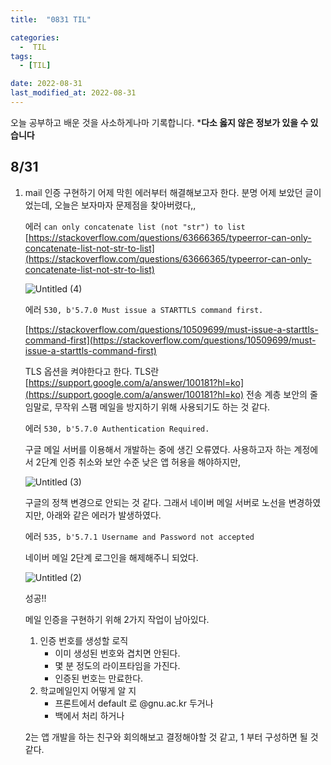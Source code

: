 ```yaml
---
title:  "0831 TIL" 

categories:
  -  TIL
tags:
  - [TIL]

date: 2022-08-31
last_modified_at: 2022-08-31
---
```


오늘 공부하고 배운 것을 사소하게나마 기록합니다. 
***다소 옳지 않은 정보가 있을 수 있습니다**

## 8/31

1. mail 인증 구현하기
어제 막힌 에러부터 해결해보고자 한다. 분명 어제 보았던 글이었는데, 오늘은 보자마자 문제점을 찾아버렸다,, 
    
    에러 `can only concatenate list (not "str") to list`
    [https://stackoverflow.com/questions/63666365/typeerror-can-only-concatenate-list-not-str-to-list](https://stackoverflow.com/questions/63666365/typeerror-can-only-concatenate-list-not-str-to-list)
    
    ![Untitled (4)](https://user-images.githubusercontent.com/86303312/192551107-797929f7-0e9c-4e48-a132-96e2b46d146a.png)
    
    에러 `530, b'5.7.0 Must issue a STARTTLS command first.`
    
    [https://stackoverflow.com/questions/10509699/must-issue-a-starttls-command-first](https://stackoverflow.com/questions/10509699/must-issue-a-starttls-command-first)
    
    TLS 옵션을 켜야한다고 한다. TLS란 [https://support.google.com/a/answer/100181?hl=ko](https://support.google.com/a/answer/100181?hl=ko) 전송 계층 보안의 줄임말로, 무작위 스팸 메일을 방지하기 위해 사용되기도 하는 것 같다. 
    
    에러 `530, b'5.7.0 Authentication Required.`
    
    구글 메일 서버를 이용해서 개발하는 중에 생긴 오류였다. 사용하고자 하는 계정에서 2단계 인증 취소와 보안 수준 낮은 앱 허용을 해야하지만, 
    
    ![Untitled (3)](https://user-images.githubusercontent.com/86303312/192551237-4322a326-259d-4b0d-9377-2bf03f400163.png)
    
    구글의 정책 변경으로 안되는 것 같다. 그래서 네이버 메일 서버로 노선을 변경하였지만, 아래와 같은 에러가 발생하였다. 
    
    에러 `535, b'5.7.1 Username and Password not accepted`
    
    네이버 메일 2단계 로그인을 해제해주니 되었다. 
    
    ![Untitled (2)](https://user-images.githubusercontent.com/86303312/192551293-d43ce26a-b7b5-4828-bf6c-61b8c0e586cf.png)
    
    성공!!
    
    메일 인증을 구현하기 위해 2가지 작업이 남아있다. 
    
    1. 인증 번호를 생성할 로직
        - 이미 생성된 번호와 겹치면 안된다.
        - 몇 분 정도의 라이프타임을 가진다.
        - 인증된 번호는 만료한다.
    2. 학교메일인지 어떻게 알 지
        - 프론트에서 default 로 @gnu.ac.kr 두거나
        - 백에서 처리 하거나
    
    2는 앱 개발을 하는 친구와 회의해보고 결정해야할 것 같고, 1 부터 구성하면 될 것 같다.